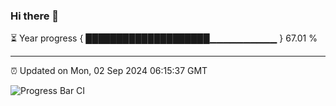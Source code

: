 ### Hi there 👋

⏳ Year progress { ████████████████████▁▁▁▁▁▁▁▁▁▁ } 67.01 %

---

⏰ Updated on Mon, 02 Sep 2024 06:15:37 GMT

![Progress Bar CI](https://github.com/code-lakshay/GitHub-Actions-Demo/workflows/Progress%20Bar%20CI/badge.svg)
